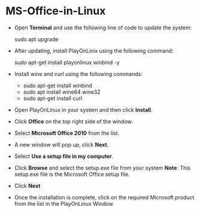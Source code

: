 # MS-Office-in-Linux

- Open **Terminal** and use the following line of code to update the system:
  
  sudo apt upgrade

- After updating, install PlayOnLinix using the following command:
  
  sudo apt-get install playonlinux winbind -y

- Install wine and curl using the following commands:
  
  - sudo apt-get install winbind
  - sudo apt install wine64 wine32
  - sudo apt-get install curl
  
- Open PlayOnLinux in your system and then click **Install**.
- Click **Office** on the top right side of the window.
- Select **Microsoft Office 2010** from the list.
- A new window will pop up, click **Next**.
- Select **Use a setup file in my computer**.
- Click **Browse** and select the setup.exe file from your system
**Note**: This setup.exe file is the Microsoft Office setup file.
- Click **Next**
- Once the installation is complete, click on the required Microsoft product from the list in the PlayOnLinux Window.
